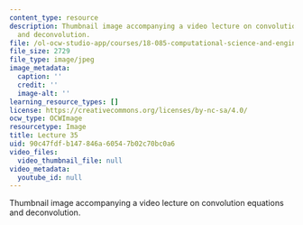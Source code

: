 ```yaml
---
content_type: resource
description: Thumbnail image accompanying a video lecture on convolution equations
  and deconvolution.
file: /ol-ocw-studio-app/courses/18-085-computational-science-and-engineering-i-fall-2008/90c47fdfb147846a60547b02c70bc0a6_35.jpg
file_size: 2729
file_type: image/jpeg
image_metadata:
  caption: ''
  credit: ''
  image-alt: ''
learning_resource_types: []
license: https://creativecommons.org/licenses/by-nc-sa/4.0/
ocw_type: OCWImage
resourcetype: Image
title: Lecture 35
uid: 90c47fdf-b147-846a-6054-7b02c70bc0a6
video_files:
  video_thumbnail_file: null
video_metadata:
  youtube_id: null
---
```

Thumbnail image accompanying a video lecture on convolution equations and deconvolution.